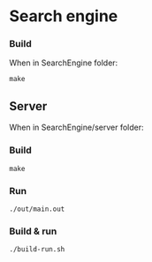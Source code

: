 # Search engine


### Build
When in SearchEngine folder:
```
make
```

## Server
When in SearchEngine/server folder:

### Build
```
make
```

### Run
```
./out/main.out
```

### Build & run
```
./build-run.sh
```


